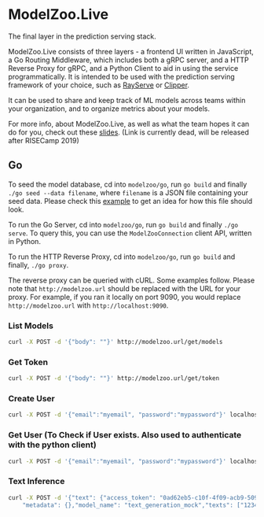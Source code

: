 # ModelZoo.Live
The final layer in the prediction serving stack.

ModelZoo.Live consists of three layers - a frontend UI written in JavaScript, a Go Routing Middleware, which includes both a gRPC server, and a HTTP Reverse Proxy for gRPC, and a Python Client to aid in using the service programmatically. It is intended to be used with the prediction serving framework of your choice, such as [RayServe](https://github.com/simon-mo/ray-serve) or [Clipper](https://clipper.ai).

It can be used to share and keep track of ML models across teams within your organization, and to organize metrics about your models. 

For more info, about ModelZoo.Live, as well as what the team hopes it can do for you, check out these [slides](). (Link is currently dead, will be released after RISECamp 2019)

## Go
To seed the model database, cd into `modelzoo/go`, run `go build` and finally `./go seed --data filename`, where `filename` is a JSON file containing your seed data. Please check this [example](models.json) to get an idea for how this file should look.

To run the Go Server, cd into `modelzoo/go`, run `go build` and finally `./go serve`. To query this, you can use the `ModelZooConnection` client API, written in Python.

To run the HTTP Reverse Proxy, cd into `modelzoo/go`, run `go build` and finally, `./go proxy`.

The reverse proxy can be queried with cURL. Some examples follow. Please note that `http://modelzoo.url` should be replaced with the URL for your proxy. For example, if you ran it locally on port 9090, you would replace `http://modelzoo.url` with `http://localhost:9090`.

### List Models
```sh
curl -X POST -d '{"body": ""}' http://modelzoo.url/get/models
```
### Get Token
```sh
curl -X POST -d '{"body": ""}' http://modelzoo.url/get/token
```
### Create User
```sh
curl -X POST -d '{"email":"myemail", "password":"mypassword"}' localhost:9090/create/user
```
### Get User (To Check if User exists. Also used to authenticate with the python client)
```sh
curl -X POST -d '{"email":"myemail", "password":"mypassword"}' localhost:9090/get/user
```
### Text Inference
```sh
curl -X POST -d '{"text": {"access_token": "0ad62eb5-c10f-4f09-acb9-509ebf654489", \
    "metadata": {},"model_name": "text_generation_mock","texts": ["123456","654321"]},"type": "TEXT"}' http://modelzoo.url/inference
```